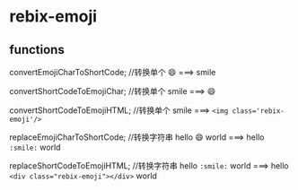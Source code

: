 # rebix-emoji

## functions

convertEmojiCharToShortCode;
//转换单个    :smile: ===> smile


convertShortCodeToEmojiChar;
//转换单个    smile ===> :smile:


convertShortCodeToEmojiHTML;
//转换单个    smile ===> `<img class='rebix-emoji'/>`


replaceEmojiCharToShortCode;
//转换字符串  hello :smile: world ===> hello `:smile:` world


replaceShortCodeToEmojiHTML;
//转换字符串  hello `:smile:` world ===> hello `<div class="rebix-emoji"></div>` world
